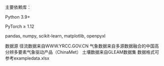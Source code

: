 主要依赖库：

Python 3.9+

PyTorch ≥ 1.12

pandas, numpy, scikit-learn, matplotlib, openpyxl

数据源
径流数据来自WWW.YRCC.GOV.CN
气象数据来自多源数据融合的中国高分辨多要素气象驱动产品（ChinaMet）
土壤数据来自GLEAM数据集
数据格式可参考exampledata.xlsx
